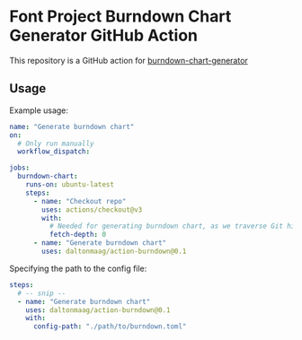# Font Project Burndown Chart Generator GitHub Action

This repository is a GitHub action for [burndown-chart-generator](https://github.com/daltonmaag/font-burndown-chart-generator)

## Usage

Example usage:

```yml
name: "Generate burndown chart"
on:
  # Only run manually
  workflow_dispatch:

jobs:
  burndown-chart:
    runs-on: ubuntu-latest
    steps:
      - name: "Checkout repo"
        uses: actions/checkout@v3
        with:
          # Needed for generating burndown chart, as we traverse Git history
          fetch-depth: 0
      - name: "Generate burndown chart"
        uses: daltonmaag/action-burndown@0.1
```

Specifying the path to the config file:

```yml
steps:
  # -- snip --
  - name: "Generate burndown chart"
    uses: daltonmaag/action-burndown@0.1
    with:
      config-path: "./path/to/burndown.toml"
```
